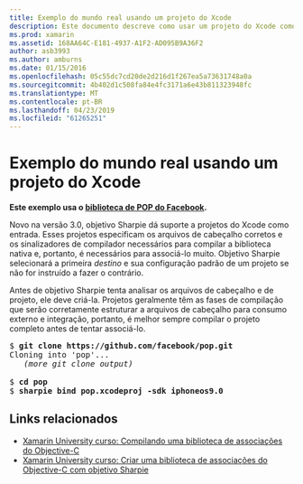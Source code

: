 ```yaml
---
title: Exemplo do mundo real usando um projeto do Xcode
description: Este documento descreve como usar um projeto do Xcode como uma entrada direta para o objetivo Sharpie, simplificando o processo de criação de C# associações a código Objective-C.
ms.prod: xamarin
ms.assetid: 168AA64C-E181-4937-A1F2-AD095B9A36F2
author: asb3993
ms.author: amburns
ms.date: 01/15/2016
ms.openlocfilehash: 05c55dc7cd20de2d216d1f267ea5a73631748a0a
ms.sourcegitcommit: 4b402d1c508fa84e4fc3171a6e43b811323948fc
ms.translationtype: MT
ms.contentlocale: pt-BR
ms.lasthandoff: 04/23/2019
ms.locfileid: "61265251"
---
```

# <a name="real-world-example-using-an-xcode-project"></a>Exemplo do mundo real usando um projeto do Xcode

**Este exemplo usa o [biblioteca de POP do Facebook](https://github.com/facebook/pop).**

Novo na versão 3.0, objetivo Sharpie dá suporte a projetos do Xcode como entrada. Esses projetos especificam os arquivos de cabeçalho corretos e os sinalizadores de compilador necessários para compilar a biblioteca nativa e, portanto, é necessários para associá-lo muito. Objetivo Sharpie selecionará a primeira _destino_ e sua configuração padrão de um projeto se não for instruído a fazer o contrário.

Antes de objetivo Sharpie tenta analisar os arquivos de cabeçalho e de projeto, ele deve criá-la. Projetos geralmente têm as fases de compilação que serão corretamente estruturar a arquivos de cabeçalho para consumo externo e integração, portanto, é melhor sempre compilar o projeto completo antes de tentar associá-lo.

<pre>$ <b>git clone https://github.com/facebook/pop.git</b>
Cloning into 'pop'...
   <em>(more git clone output)</em>

$ <b>cd pop</b>
$ <b>sharpie bind pop.xcodeproj -sdk iphoneos9.0</b></pre>

## <a name="related-links"></a>Links relacionados

- [Xamarin University curso: Compilando uma biblioteca de associações do Objective-C](https://university.xamarin.com/classes/track/all#building-an-objective-c-bindings-library)
- [Xamarin University curso: Criar uma biblioteca de associações do Objective-C com objetivo Sharpie](https://university.xamarin.com/classes/track/all#build-an-objective-c-bindings-library-with-objective-sharpie)